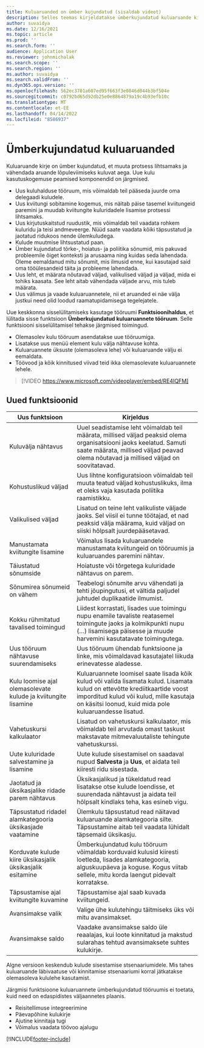 ```yaml
---
title: Kuluaruanded on ümber kujundatud (sisaldab videot)
description: Selles teemas kirjeldatakse ümberkujundatud kuluaruande kirjendamise kogemust.
author: suvaidya
ms.date: 12/16/2021
ms.topic: article
ms.prod: ''
ms.search.form: ''
audience: Application User
ms.reviewer: johnmichalak
ms.search.scope: ''
ms.search.region: ''
ms.author: suvaidya
ms.search.validFrom: ''
ms.dyn365.ops.version: ''
ms.openlocfilehash: 562ec3701a607ed95f663f3e0846d044b3bf504e
ms.sourcegitcommit: c0792bd65d92db25e0e8864879a19c4b93efb10c
ms.translationtype: MT
ms.contentlocale: et-EE
ms.lasthandoff: 04/14/2022
ms.locfileid: "8586937"
---
```

# <a name="expense-reports-reimagined"></a>Ümberkujundatud kuluaruanded

Kuluaruande kirje on ümber kujundatud, et muuta protsess lihtsamaks ja vähendada aruande lõpuleviimiseks kuluvat aega. Uue kulu kasutuskogemuse peamised komponendid on järgmised.

- Uus kuluhalduse tööruum, mis võimaldab teil pääseda juurde oma delegaadi kuludele.
- Uus kviitungi sobitamine kogemus, mis näitab päise tasemel kviitungeid paremini ja muudab kviitungite kuluridadele lisamise protsessi lihtsamaks.
- Uus kirjutuskaitstud ruudustik, mis võimaldab teil vaadata rohkem kuluridu ja teisi andmeveerge. Nüüd saate vaadata kõiki täpsustatud ja jaotatud ridukoos nende ülemkuludega.
- Kulude muutmise lihtsustatud paan.
- Ümber kujundatud tõrke-, hoiatus- ja poliitika sõnumid, mis pakuvad probleemile õiget konteksti ja arusaama ning kuidas seda lahendada. Oleme eemaldanud mitu sõnumit, mis ilmusid enne, kui kasutajad said oma tööülesandeid täita ja probleeme lahendada.
- Uus leht, et määrata nõutavad väljad, valikulised väljad ja väljad, mida ei tohiks kaasata. See leht aitab vähendada väljade arvu, mis tuleb määrata.
- Uus välimus ja vaade kuluaruannetele, nii et aruanded ei näe välja justkui need olid loodud raamatupidamisega tegelejatele.

Uue keskkonna sisselülitamiseks kasutage tööruumi **Funktsioonihaldus**, et lülitada sisse funktsioon **Ümberkujundatud kuluaruannete tööruum**. Selle funktsiooni sisselülitamisel tehakse järgmised toimingud.

- Olemasolev kulu tööruum asendatakse uue tööruumiga.
- Lisatakse uus menüü element kulu välja nähtavuse kohta.
- Kuluaruannete üksuste (olemasoleva lehe) või kuluaruande välju ei eemaldata.
- Töövood ja kõik kinnitused viivad teid ikka olemasolevate kuluaruannete lehele.

> [!VIDEO https://www.microsoft.com/videoplayer/embed/RE4IQFM]

## <a name="new-features"></a>Uued funktsioonid

| Uus funktsioon | Kirjeldus |
|---|----|
| Kuluvälja nähtavus | Uuel seadistamise leht võimaldab teil määrata, millised väljad peaksid olema organisatsiooni jaoks keelatud. Samuti saate määrata, millised väljad peavad olema nõutavad ja millised väljad on soovitatavad. |
| Kohustuslikud väljad | Uus lihtne konfiguratsioon võimaldab teil muuta teatud väljad kohustuslikuks, ilma et oleks vaja kasutada poliitika raamistikku. |
| Valikulised väljad | Lisatud on teine leht valikuliste väljade jaoks. Sel viisil ei tunne töötajad, et nad peaksid välja määrama, kuid väljad on siiski hõlpsalt juurdepääsetavad. |
| Manustamata kviitungite lisamine | Võimalus lisada kuluaruandele manustamata kviitungeid on tööruumis ja kuluaruandes paremini nähtav. |
| Täiustatud sõnumside | Hoiatuste või tõrgetega kuluridade nähtavus on parem. |
| Sõnumirea sõnumeid on vähem| Teabelogi sõnumite arvu vähendati ja tehti jõupingutusi, et vältida paljudel juhtudel duplikaatide ilmumist. |
| Kokku rühmitatud tavalised toimingud | Liidest korrastati, lisades uue toimingu nupu enamile tavaliste reatasemel toimingute jaoks ja kolmikpunkti nupu (…) lisamisega päisesse ja muude harvemini kasutatavate toimingutega. |
| Uus tööruum nähtavuse suurendamiseks | Uus tööruum ühendab funktsioone ja linke, mis võimaldavad kasutajatel liikuda erinevatesse aladesse. |
| Kulu loomise ajal olemasolevate kulude ja kviitungite lisamine | Kuluaruannete loomisel saate lisada kõik kulud või valida lisamata kulud. Lisamata kulud on ettevõtte krediitkaartide voost imporditud kulud või kulud, mille kasutaja on käsitsi loonud, kuid mida pole kuluaruandesse lisatud.|
| Vahetuskursi kalkulaator | Lisatud on vahetuskursi kalkulaator, mis võimaldab teil arvutada omast taskust makstavate mitmevaluutaliste tehingute vahetuskurssi. |
| Uute kuluridade salvestamine ja lisamine | Uute kulude sisestamisel on saadaval nupud **Salvesta** ja **Uus**, et aidata teil kiiresti ridu sisestada. |
| Jaotatud ja üksikasjalike ridade parem nähtavus | Üksikasjalikud ja tükeldatud read lisatakse otse kulude loendisse, et suurendada nähtavust ja aidata teil hõlpsalt kindlaks teha, kas esineb vigu. |
| Täpsustatud ridadel alamkategooria üksikasjade vaatamine | Ülemkulu täpsustatud read näitavad kuluaruande alamkategooria silte. Täpsustamine aitab teil vaadata lühidalt täpsemaid üksikasju.|
|Korduvate kulude kiire üksikasjalik üksikasjalik esitamine | Ümberkujundatud kulu tööruum võimaldab korduvaid kulusid kiiresti loetleda, lisades alamkategooria, alguskuupäeva ja koguse. Kogus viitab sellele, mitu korda laengut pidevalt korratakse. |
| Täpsustamise ajal kviitungite kuvamine | Täpsustamise ajal saab kuvada kviitungeid. |
| Avansimakse valik | Valige ühe kulutehingu täitmiseks üks või mitu avansimakset. |
| Avansimakse saldo | Vaadake avansimakse saldo üle reaalajas, kui loote kinnitatud ja makstud sularahas tehtud avansimaksete suhtes kulukirje. |

Algne versioon keskendub kulude sisestamise stsenaariumidele. Mis tahes kuluaruande läbivaatuse või kinnitamise stsenaariumi korral jätkatakse olemasoleva kululehe kasutamist.


Järgmisi funktsioone kuluaruannete ümberkujundatud tööruumis ei toetata, kuid need on edaspidistes väljaannetes plaanis. 

- Reisitellimuse integreerimine
- Päevapõhine kulukirje
- Ajutine kinnitaja tugi
- Võimalus vaadata töövoo ajalugu


[!INCLUDE[footer-include](../includes/footer-banner.md)]
